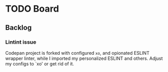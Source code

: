 # TODO Board

## Backlog

### Lintint issue

Codepan project is forked with configured `xo`, and opionated ESLINT wrapper linter,
while I imported my personalized ESLINT and others.
Adjust my configs to `xo' or get rid of it.

